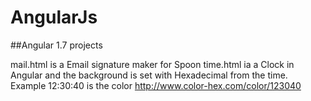 # AngularJs
##Angular 1.7 projects


mail.html is a Email signature maker for Spoon
time.html ia a Clock in Angular and the background is set with Hexadecimal from the time. Example 12:30:40 is the color http://www.color-hex.com/color/123040

